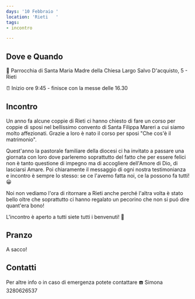 ```yaml
---
days: '10 Febbraio '
location: 'Rieti   '
tags:
- incontro

---
```

## Dove e Quando

🎯 Parrocchia di Santa Maria Madre della Chiesa
Largo Salvo D'acquisto, 5 - Rieti

⏰ Inizio ore 9:45 - finisce con la messe delle 16.30

## Incontro

Un anno fa alcune coppie di Rieti ci hanno chiesto di fare un corso per coppie di sposi nel bellissimo convento di Santa Filippa Mareri a cui siamo molto affezionati. Grazie a loro è nato il corso per sposi "Che cos'è il matrimonio".

Quest'anno la pastorale familiare della diocesi ci ha invitato a passare una giornata con loro dove parleremo soprattutto del fatto che per essere felici non è tanto questione di impegno ma di accogliere dell'Amore di Dio, di lasciarsi Amare.
Poi chiaramente il messaggio di ogni nostra testimonianza e incontro è sempre lo stesso: se ce l'avemo fatta noi, ce la possono fa tutti!😀

Noi non vediamo l'ora di ritornare a Rieti anche perché l'altra volta è stato bello oltre che soprattutto ci hanno regalato un pecorino che non si puó dire quant'era bono!

L'incontro è aperto a tutti siete tutti i benvenuti! 🤗

## Pranzo

A sacco!

## Contatti

Per altre info o in caso di emergenza potete contattare
☎️ Simona 3280626537